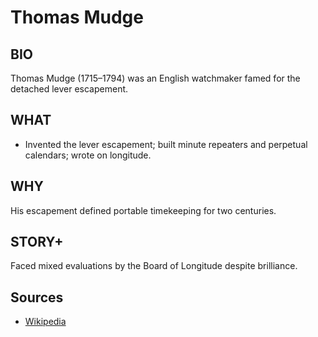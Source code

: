 # Thomas Mudge

## BIO
Thomas Mudge (1715–1794) was an English watchmaker famed for the detached lever escapement.

## WHAT
- Invented the lever escapement; built minute repeaters and perpetual calendars; wrote on longitude.

## WHY
His escapement defined portable timekeeping for two centuries.

## STORY+
Faced mixed evaluations by the Board of Longitude despite brilliance.

## Sources

- [Wikipedia](https://en.wikipedia.org/wiki/Thomas_Mudge)
